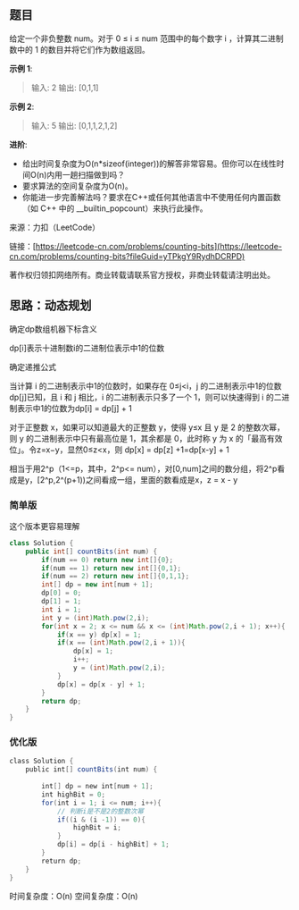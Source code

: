 ## 题目

给定一个非负整数 num。对于 0 ≤ i ≤ num 范围中的每个数字 i ，计算其二进制数中的 1 的数目并将它们作为数组返回。

**示例 1**:

>输入: 2
>输出: [0,1,1]

**示例 2**:

>输入: 5
>输出: [0,1,1,2,1,2]

**进阶**:

* 给出时间复杂度为O(n*sizeof(integer))的解答非常容易。但你可以在线性时间O(n)内用一趟扫描做到吗？
* 要求算法的空间复杂度为O(n)。
* 你能进一步完善解法吗？要求在C++或任何其他语言中不使用任何内置函数（如 C++ 中的 __builtin_popcount）来执行此操作。

来源：力扣（LeetCode）

链接：[https://leetcode-cn.com/problems/counting-bits](https://leetcode-cn.com/problems/counting-bits?fileGuid=yTPkgY9RydhDCRPD)

著作权归领扣网络所有。商业转载请联系官方授权，非商业转载请注明出处。

## 思路：动态规划

确定dp数组机器下标含义

dp[i]表示十进制数i的二进制位表示中1的位数

确定递推公式

当计算 i 的二进制表示中1的位数时，如果存在 0≤j<i，j 的二进制表示中1的位数dp[j]已知，且 i 和 j 相比，i 的二进制表示只多了一个 1，则可以快速得到 i 的二进制表示中1的位数为dp[i] = dp[j] + 1

对于正整数 x，如果可以知道最大的正整数 y，使得 y≤x 且 y 是 2 的整数次幂，则 y 的二进制表示中只有最高位是 1，其余都是 0，此时称 y 为 x 的「最高有效位」。令z=x−y，显然0≤z<x，则 dp[x] = dp[z] +1=dp[x-y] + 1

相当于用2^p（1<=p，其中，2^p<= num），对[0,num]之间的数分组，将2^p看成是y，[2^p,2^(p+1))之间看成一组，里面的数看成是x，z = x - y

### 简单版

这个版本更容易理解

```java
class Solution {
    public int[] countBits(int num) {
        if(num == 0) return new int[]{0};
        if(num == 1) return new int[]{0,1};
        if(num == 2) return new int[]{0,1,1};
        int[] dp = new int[num + 1];
        dp[0] = 0;
        dp[1] = 1;
        int i = 1;
        int y = (int)Math.pow(2,i);
        for(int x = 2; x <= num && x <= (int)Math.pow(2,i + 1); x++){
            if(x == y) dp[x] = 1;
            if(x == (int)Math.pow(2,i + 1)){
                dp[x] = 1;
                i++;
                y = (int)Math.pow(2,i);
            }
            dp[x] = dp[x - y] + 1;
        }
        return dp;
    }
}
```
### 优化版

```java
class Solution {
    public int[] countBits(int num) {
        
        int[] dp = new int[num + 1];
        int highBit = 0;
        for(int i = 1; i <= num; i++){
            // 判断i是不是2的整数次幂
            if((i & (i -1)) == 0){
                highBit = i;
            }
            dp[i] = dp[i - highBit] + 1;
        }
        return dp;
    }
}
```
时间复杂度：O(n)
空间复杂度：O(n)

